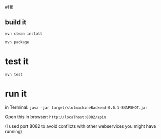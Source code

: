 #Hi!


## build it
`mvn clean install`

`mvn package`


# test it
`mvn test`

# run it
in Terminal:
`java -jar target/slotmachineBackend-0.0.1-SNAPSHOT.jar`

Open this in browser: 
`http://localhost:8082/spin`

(I used port 8082 to avoid conflicts with other webservices you might have running)

